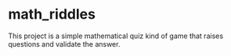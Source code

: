 # math_riddles
This project is a simple mathematical quiz kind of game that raises questions and validate the answer.
